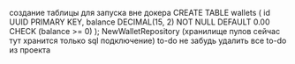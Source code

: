 создание таблицы для запуска вне докера 
CREATE TABLE wallets (
    id UUID PRIMARY KEY,
    balance DECIMAL(15, 2) NOT NULL DEFAULT 0.00 CHECK (balance >= 0)
);
NewWalletRepository (хранилище пулов сейчас тут хранится только sql подключение)
to-do не забудь удалить все to-do из проекта 